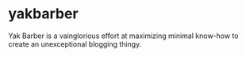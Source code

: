 yakbarber
=========

Yak Barber is a vainglorious effort at maximizing minimal know-how to create an unexceptional blogging thingy.
